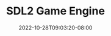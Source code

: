 ---
title: "SDL2 Game Engine"
date: 2022-10-28T09:03:20-08:00
draft: true
searchHidden: true
github: "https://github.com/"
description: "This website and  PaperJack, my custom Hugo theme"
categories: ["web"]
ShowToc: false
TocOpen: false
---